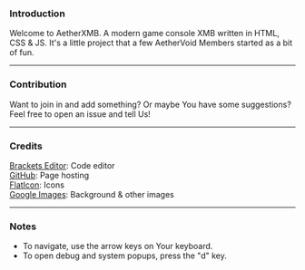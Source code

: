 ### Introduction
Welcome to AetherXMB. A modern game console XMB written in HTML, CSS & JS. It's a little project that a few AetherVoid Members started as a bit of fun.

---

### Contribution
Want to join in and add something? Or maybe You have some suggestions? Feel free to open an issue and tell Us!

---

### Credits
[Brackets Editor](https://brackets.io): Code editor  
[GitHub](https://github.com): Page hosting  
[FlatIcon](https://flaticon.com): Icons  
[Google Images](https://google.com): Background & other images  

---

### Notes
- To navigate, use the arrow keys on Your keyboard.
- To open debug and system popups, press the "d" key.
